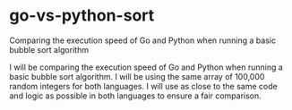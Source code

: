 # go-vs-python-sort
Comparing the execution speed of Go and Python when running a basic bubble sort algorithm

I will be comparing the execution speed of Go and Python when running a basic bubble sort algorithm. I will be using the same array of 100,000 random integers for both languages. I will use as close to the same code and logic as possible in both languages to ensure a fair comparison.